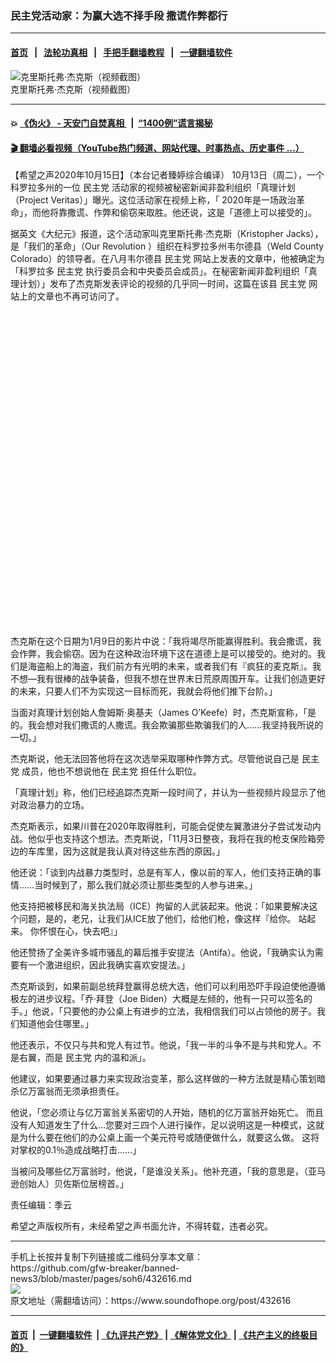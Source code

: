 ### 民主党活动家：为赢大选不择手段 撒谎作弊都行
------------------------

#### [首页](https://github.com/gfw-breaker/banned-news3/blob/master/README.md) &nbsp;&nbsp;|&nbsp;&nbsp; [法轮功真相](https://github.com/begood0513/basic/blob/master/README.md)  &nbsp;&nbsp;|&nbsp;&nbsp; [手把手翻墙教程](https://github.com/gfw-breaker/guides/wiki)  &nbsp;&nbsp;|&nbsp;&nbsp; [一键翻墙软件](https://github.com/gfw-breaker/nogfw/blob/master/README.md)  



<div><img alt="克里斯托弗·杰克斯（视频截图）" src="https://img.soundofhope.org/2020-10/1602813691752.jpg"/>
<br/><figcaption class="caption">
 克里斯托弗·杰克斯（视频截图）
</figcaption></div><hr/>

#### 💥 [《伪火》 - 天安门自焚真相 ](http://158.247.195.190:10000/videos/blog/weihuo.html)&nbsp; |&nbsp; [“1400例”谎言揭秘  ](http://158.247.195.190:10000/videos/blog/jiexi1400.html)

#### [ 🎬  翻墙必看视频（YouTube热门频道、网站代理、时事热点、历史事件 ...）](https://github.com/gfw-breaker/links/blob/master/banned.md)

<div><div class="Content__Wrapper sc-1bvya0-0 grZQxZ">
 <p class="meta-top">
  <span class="meta">
   【希望之声2020年10月15日】（本台记者臻婷综合编译）
  </span>
  10月13日（周二），一个科罗拉多州的一位
  <ok href="/term/2718">
   民主党
  </ok>
  活动家的视频被秘密新闻非盈利组织「真理计划（Project Veritas）」曝光。这位活动家在视频上称，「 2020年是一场政治革命」，而他将靠撒谎、作弊和偷窃来取胜。他还说，这是「道德上可以接受的」。
 </p>
 <p>
  据英文《大纪元》报道，这个活动家叫克里斯托弗·杰克斯（Kristopher Jacks），是「我们的革命」（Our Revolution ）组织在科罗拉多州韦尔德县（Weld County Colorado）的领导者。在八月韦尔德县
  <ok href="/term/2718">
   民主党
  </ok>
  网站上发表的文章中，他被确定为「科罗拉多
  <ok href="/term/2718">
   民主党
  </ok>
  执行委员会和中央委员会成员」。在秘密新闻非盈利组织「真理计划）」发布了杰克斯发表评论的视频的几乎同一时间，这篇在该县
  <ok href="/term/2718">
   民主党
  </ok>
  网站上的文章也不再可访问了。
 </p>
 <div class="soh-embed">
  <div class="soh-embed-inner">
   <div class="iframely-embed" style="max-width: 550px;">
    <div class="iframely-responsive" style="padding-bottom: 100%;">
    </div>
   </div>
  </div>
 </div>
 <p>
  杰克斯在这个日期为1月9日的影片中说：「我将竭尽所能赢得胜利。我会撒谎，我会作弊，我会偷窃。因为在这种政治环境下这在道德上是可以接受的。绝对的。我们是海盗船上的海盗，我们前方有光明的未来，或者我们有『疯狂的麦克斯』。我不想—我有很棒的战争装备，但我不想在世界末日荒原周围开车。让我们创造更好的未来，只要人们不为实现这一目标而死，我就会将他们推下台阶。」
 </p>
 <div class="AD_Embed__Wrap-sc-1xslmin-0 igMuqX module desktop">
  <div>
  </div>
 </div>
 <p>
  当面对真理计划创始人詹姆斯·奥基夫（James O’Keefe）时，杰克斯宣称，「是的。我会想对我们撒谎的人撒谎。我会欺骗那些欺骗我们的人……我坚持我所说的一切。」
 </p>
 <p>
  杰克斯说，他无法回答他将在这次选举采取哪种作弊方式。尽管他说自己是
  <ok href="/term/2718">
   民主党
  </ok>
  成员，他也不想说他在
  <ok href="/term/2718">
   民主党
  </ok>
  担任什么职位。
 </p>
 <p>
  「真理计划」称，他们已经追踪杰克斯一段时间了，并认为一些视频片段显示了他对政治暴力的立场。
 </p>
 <p>
  杰克斯表示，如果川普在2020年取得胜利，可能会促使左翼激进分子尝试发动内战。他似乎也支持这个想法。杰克斯说，「11月3日整夜，我将在我的枪支保险箱旁边的车库里，因为这就是我认真对待这些东西的原因。」
 </p>
 <p>
  他还说：「谈到内战暴力类型时，总是有军人，像以前的军人，他们支持正确的事情……当时候到了，那么我们就必须让那些类型的人参与进来。」
 </p>
 <p>
  他支持把被移民和海关执法局（ICE）拘留的人武装起来。他说：「如果要解决这个问题，是的，老兄，让我们从ICE放了他们，给他们枪，像这样『给你。 站起来。 你怀恨在心，快去吧』」
 </p>
 <p>
  他还赞扬了全美许多城市骚乱的幕后推手安提法（Antifa）。他说，「我确实认为需要有一个激进组织，因此我确实喜欢安提法。」
 </p>
 <p>
  杰克斯谈到，如果前副总统拜登赢得总统大选，他们可以利用恐吓手段迫使他遵循极左的进步议程。「乔·拜登（Joe Biden）大概是左倾的，他有一只可以签名的手。」他说，「只要他的办公桌上有进步的立法，我相信我们可以占领他的房子。我们知道他会住哪里。」
 </p>
 <p>
  他还表示，不仅只与共和党人有过节。他说，「我一半的斗争不是与共和党人。不是右翼，而是
  <ok href="/term/2718">
   民主党
  </ok>
  内的温和派」。
 </p>
 <p>
  他建议，如果要通过暴力来实现政治变革，那么这样做的一种方法就是精心策划暗杀亿万富翁而无须承担责任。
 </p>
 <p>
  他说，「您必须让与亿万富翁关系密切的人开始，随机的亿万富翁开始死亡。 而且没有人知道发生了什么…您要对三四个人进行操作，足以说明这是一种模式，这就是为什么要在他们的办公桌上画一个美元符号或随便做什么，就要这么做。 这将对掌权的0.1％造成战略打击……」
 </p>
 <p>
  当被问及哪些亿万富翁时，他说，「是谁没关系」。他补充道，「我的意思是，（亚马逊创始人）贝佐斯位居榜首。」
 </p>
 <p class="meta-btm">
  责任编辑：季云
 </p>
 <p class="meta-btm">
  希望之声版权所有，未经希望之声书面允许，不得转载，违者必究。
 </p>
</div>
</div>
<hr/>
手机上长按并复制下列链接或二维码分享本文章：<br/>
https://github.com/gfw-breaker/banned-news3/blob/master/pages/soh6/432616.md <br/>
<a href='https://github.com/gfw-breaker/banned-news3/blob/master/pages/soh6/432616.md'><img src='https://github.com/gfw-breaker/banned-news3/blob/master/pages/soh6/432616.md.png'/></a> <br/>
原文地址（需翻墙访问）：https://www.soundofhope.org/post/432616


------------------------
#### [首页](https://github.com/gfw-breaker/banned-news3/blob/master/README.md) &nbsp;|&nbsp; [一键翻墙软件](https://github.com/gfw-breaker/nogfw/blob/master/README.md) &nbsp;| [《九评共产党》](https://github.com/gfw-breaker/9ping.md/blob/master/README.md#九评之一评共产党是什么) | [《解体党文化》](https://github.com/gfw-breaker/jtdwh.md/blob/master/README.md) | [《共产主义的终极目的》](https://github.com/gfw-breaker/gczydzjmd.md/blob/master/README.md)


<img src='http://gfw-breaker.win/banned-news3/pages/soh6/432616.md' width='0px' height='0px'/>
